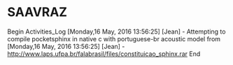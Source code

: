 # SAAVRAZ
Begin Activities_Log
  [Monday,16 May, 2016 13:56:25] [Jean] - Attempting to compile pocketsphinx in native c with portuguese-br acoustic model from 
  [Monday,16 May, 2016 13:56:25] [Jean] - http://www.laps.ufpa.br/falabrasil/files/constituicao_sphinx.rar
End
